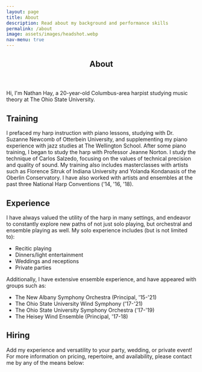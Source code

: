 ```yaml
---
layout: page
title: About
description: Read about my background and performance skills
permalink: /about
image: assets/images/headshot.webp
nav-menu: true
---
```


<!-- Main -->
<div id="main" class="alt">

<!-- One -->
<section id="one">
	<div class="inner">
		<header class="major">
			<h1>About</h1>
		</header>

<!-- Content -->
<p>Hi, I'm Nathan Hay, a 20-year-old Columbus-area harpist studying music theory at The Ohio State University.</p>
<h2 id="content">Training</h2>
<p><span class="image right" style="max-height:15%; max-width:15%;"><img src="{% link assets/images/casual_headshot.webp %}" alt=""/></span>I prefaced my harp instruction with piano lessons, studying with Dr. Suzanne Newcomb of Otterbein University, and supplementing my piano experience with jazz studies at The Wellington School. After some piano training, I began to study the harp with Professor Jeanne Norton. I study the technique of Carlos Salzedo, focusing on the values of technical precision and quality of sound. My training also includes masterclasses with artists such as Florence Sitruk of Indiana University and Yolanda Kondanasis of the Oberlin Conservatory. I have also worked with artists and ensembles at the past three National Harp Conventions ('14, '16, '18).</p>
<h2 id="content">Experience</h2>
<p>I have always valued the utility of the harp in many settings, and endeavor to constantly explore new paths of not just solo playing, but orchestral and ensemble playing as well. My solo experience includes (but is not limited to):
	<ul>
		<li>Recitic playing</li>
		<li>Dinners/light entertainment</li>
		<li>Weddings and receptions</li>
		<li>Private parties</li>
	</ul>
Additionally, I have extensive ensemble experience, and have appeared with groups such as:
	<ul>
		<li>The New Albany Symphony Orchestra (Principal, '15-'21)</li>
		<li>The Ohio State University Wind Symphony ('17-'21)</li>
		<li>The Ohio State University Symphony Orchestra ('17-'19)</li>
		<li>The Heisey Wind Ensemble (Principal, '17-18)</li>
	</ul>
</p>
<h2 id="content">Hiring</h2>
<p>Add my experience and versatility to your party, wedding, or private event! For more information on pricing, repertoire, and availability, please contact me by any of the means below:</p>
